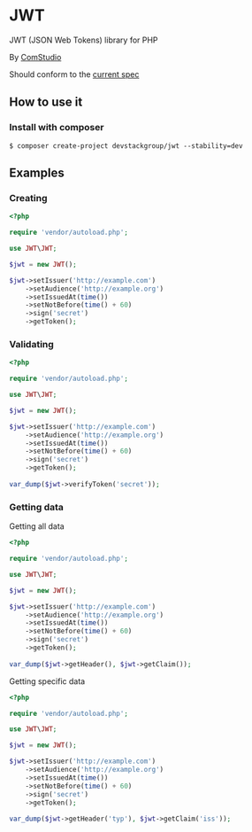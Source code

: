 # JWT
JWT (JSON Web Tokens) library for PHP

By [ComStudio](http://comstudio.pl)

Should conform to the [current spec](http://tools.ietf.org/html/draft-ietf-oauth-json-web-token-06)

## How to use it

### Install with composer

```
$ composer create-project devstackgroup/jwt --stability=dev
```

## Examples
### Creating
```php
<?php

require 'vendor/autoload.php';

use JWT\JWT;

$jwt = new JWT();

$jwt->setIssuer('http://example.com')
	->setAudience('http://example.org')
	->setIssuedAt(time())
	->setNotBefore(time() + 60)
	->sign('secret')
	->getToken();
```
### Validating
```php
<?php

require 'vendor/autoload.php';

use JWT\JWT;

$jwt = new JWT();

$jwt->setIssuer('http://example.com')
	->setAudience('http://example.org')
	->setIssuedAt(time())
	->setNotBefore(time() + 60)
	->sign('secret')
	->getToken();
	
var_dump($jwt->verifyToken('secret'));
```
### Getting data
Getting all data
```php
<?php

require 'vendor/autoload.php';

use JWT\JWT;

$jwt = new JWT();

$jwt->setIssuer('http://example.com')
	->setAudience('http://example.org')
	->setIssuedAt(time())
	->setNotBefore(time() + 60)
	->sign('secret')
	->getToken();
	
var_dump($jwt->getHeader(), $jwt->getClaim());
```
Getting specific data
```php
<?php

require 'vendor/autoload.php';

use JWT\JWT;

$jwt = new JWT();

$jwt->setIssuer('http://example.com')
	->setAudience('http://example.org')
	->setIssuedAt(time())
	->setNotBefore(time() + 60)
	->sign('secret')
	->getToken();
	
var_dump($jwt->getHeader('typ'), $jwt->getClaim('iss'));
```
